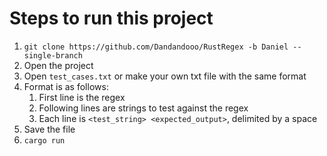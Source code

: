 # Steps to run this project
1. ```git clone https://github.com/Dandandooo/RustRegex -b Daniel --single-branch```
3. Open the project
4. Open ```test_cases.txt``` or make your own txt file with the same format
5. Format is as follows:
   1. First line is the regex
   2. Following lines are strings to test against the regex
   3. Each line is ```<test_string> <expected_output>```, delimited by a space
4. Save the file
5. ```cargo run```
